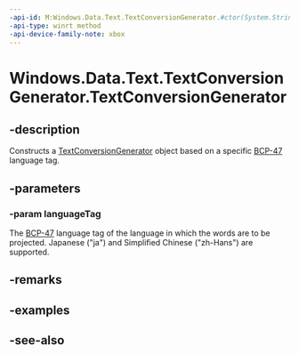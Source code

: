 ```yaml
---
-api-id: M:Windows.Data.Text.TextConversionGenerator.#ctor(System.String)
-api-type: winrt method
-api-device-family-note: xbox
---
```


<!-- Method syntax
public TextConversionGenerator(System.String languageTag)
-->

# Windows.Data.Text.TextConversionGenerator.TextConversionGenerator

## -description
Constructs a [TextConversionGenerator](textconversiongenerator.md) object based on a specific [BCP-47](http://go.microsoft.com/fwlink/p/?LinkId=227302) language tag.

## -parameters
### -param languageTag
The [BCP-47](http://go.microsoft.com/fwlink/p/?LinkId=227302) language tag of the language in which the words are to be projected. Japanese ("ja") and Simplified Chinese ("zh-Hans") are supported.

## -remarks

## -examples

## -see-also
